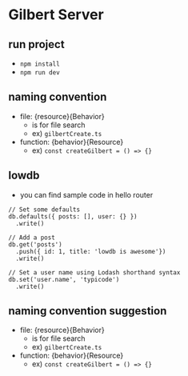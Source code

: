 # Gilbert Server

## run project

- `npm install`
- `npm run dev`

## naming convention

- file: {resource}{Behavior}
  - is for file search
  - ex) `gilbertCreate.ts`
- function: {behavior}{Resource}
  - ex) `const createGilbert = () => {}`

## lowdb

- you can find sample code in hello router

```
// Set some defaults
db.defaults({ posts: [], user: {} })
  .write()

// Add a post
db.get('posts')
  .push({ id: 1, title: 'lowdb is awesome'})
  .write()

// Set a user name using Lodash shorthand syntax
db.set('user.name', 'typicode')
  .write()
```

## naming convention suggestion

- file: {resource}{Behavior}
  - is for file search
  - ex) `gilbertCreate.ts`
- function: {behavior}{Resource}
  - ex) `const createGilbert = () => {}`
